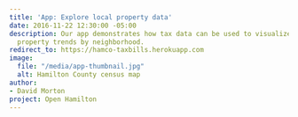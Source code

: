 ```yaml
---
title: 'App: Explore local property data'
date: 2016-11-22 12:30:00 -05:00
description: Our app demonstrates how tax data can be used to visualize historical
  property trends by neighborhood.
redirect_to: https://hamco-taxbills.herokuapp.com
image:
  file: "/media/app-thumbnail.jpg"
  alt: Hamilton County census map
author:
- David Morton
project: Open Hamilton
---
```


